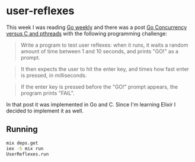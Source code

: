 # user-reflexes

This week I was reading [Go weekly](http://golangweekly.com/issues/90) and there was a post [Go Concurrency versus C and pthreads](http://denis.papathanasiou.org/posts/2015.12.26.post.html) with the following programming challenge:

> Write a program to test user reflexes: when it runs, it waits a random amount of time between 1 and 10 seconds, and prints "GO!" as a prompt.

> It then expects the user to hit the enter key, and times how fast enter is pressed, in milliseconds.

> If the enter key is pressed before the "GO!" prompt appears, the program prints "FAIL".

In that post it was implemented in Go and C. Since I'm learning Elixir I decided to implement it as well.

## Running

```bash
mix deps.get
iex -S mix run
UserReflexes.run
```
